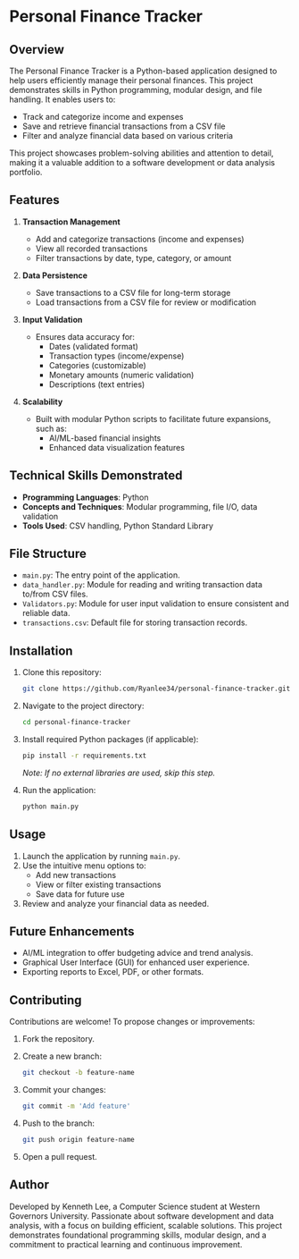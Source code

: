 # Personal Finance Tracker

## Overview

The Personal Finance Tracker is a Python-based application designed to help users efficiently manage their personal finances. This project demonstrates skills in Python programming, modular design, and file handling. It enables users to:

- Track and categorize income and expenses
- Save and retrieve financial transactions from a CSV file
- Filter and analyze financial data based on various criteria

This project showcases problem-solving abilities and attention to detail, making it a valuable addition to a software development or data analysis portfolio.

## Features

1. **Transaction Management**
   - Add and categorize transactions (income and expenses)
   - View all recorded transactions
   - Filter transactions by date, type, category, or amount

2. **Data Persistence**
   - Save transactions to a CSV file for long-term storage
   - Load transactions from a CSV file for review or modification

3. **Input Validation**
   - Ensures data accuracy for:
     - Dates (validated format)
     - Transaction types (income/expense)
     - Categories (customizable)
     - Monetary amounts (numeric validation)
     - Descriptions (text entries)

4. **Scalability**
   - Built with modular Python scripts to facilitate future expansions, such as:
     - AI/ML-based financial insights
     - Enhanced data visualization features

## Technical Skills Demonstrated

- **Programming Languages**: Python
- **Concepts and Techniques**: Modular programming, file I/O, data validation
- **Tools Used**: CSV handling, Python Standard Library

## File Structure

- `main.py`: The entry point of the application.
- `data_handler.py`: Module for reading and writing transaction data to/from CSV files.
- `Validators.py`: Module for user input validation to ensure consistent and reliable data.
- `transactions.csv`: Default file for storing transaction records.

## Installation

1. Clone this repository:

   ```bash
   git clone https://github.com/Ryanlee34/personal-finance-tracker.git
   ```

2. Navigate to the project directory:

   ```bash
   cd personal-finance-tracker
   ```

3. Install required Python packages (if applicable):

   ```bash
   pip install -r requirements.txt
   ```

   *Note: If no external libraries are used, skip this step.*

4. Run the application:

   ```bash
   python main.py
   ```

## Usage

1. Launch the application by running `main.py`.
2. Use the intuitive menu options to:
   - Add new transactions
   - View or filter existing transactions
   - Save data for future use
3. Review and analyze your financial data as needed.


## Future Enhancements

- AI/ML integration to offer budgeting advice and trend analysis.
- Graphical User Interface (GUI) for enhanced user experience.
- Exporting reports to Excel, PDF, or other formats.

## Contributing

Contributions are welcome! To propose changes or improvements:

1. Fork the repository.
2. Create a new branch:

   ```bash
   git checkout -b feature-name
   ```

3. Commit your changes:

   ```bash
   git commit -m 'Add feature'
   ```

4. Push to the branch:

   ```bash
   git push origin feature-name
   ```

5. Open a pull request.

## Author

Developed by Kenneth Lee, a Computer Science student at Western Governors University. Passionate about software development and data analysis, with a focus on building efficient, scalable solutions. This project demonstrates foundational programming skills, modular design, and a commitment to practical learning and continuous improvement.







